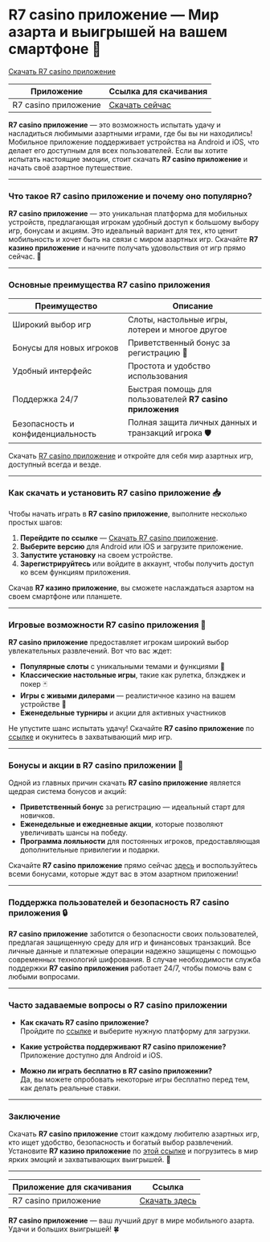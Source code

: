 # R7 casino приложение — Мир азарта и выигрышей на вашем смартфоне 🎲

[Скачать R7 casino приложение](https://brandplay.link/zPmNmTWG)

| Приложение     | Ссылка для скачивания                                                                 |
|----------------|---------------------------------------------------------------------------------------|
| R7 casino приложение | [Скачать сейчас](https://brandplay.link/zPmNmTWG)                                 |

**R7 casino приложение** — это возможность испытать удачу и насладиться любимыми азартными играми, где бы вы ни находились! Мобильное приложение поддерживает устройства на Android и iOS, что делает его доступным для всех пользователей. Если вы хотите испытать настоящие эмоции, стоит скачать **R7 casino приложение** и начать своё азартное путешествие.

---

### Что такое R7 casino приложение и почему оно популярно?

**R7 casino приложение** — это уникальная платформа для мобильных устройств, предлагающая игрокам удобный доступ к большому выбору игр, бонусам и акциям. Это идеальный вариант для тех, кто ценит мобильность и хочет быть на связи с миром азартных игр. Скачайте **R7 казино приложение** и начните получать удовольствия от игр прямо сейчас. 📲

---

### Основные преимущества R7 casino приложения

| Преимущество                  | Описание                                                                                     |
|-------------------------------|----------------------------------------------------------------------------------------------|
| Широкий выбор игр             | Слоты, настольные игры, лотереи и многое другое                                              |
| Бонусы для новых игроков      | Приветственный бонус за регистрацию 🎉                                                        |
| Удобный интерфейс             | Простота и удобство использования                                                           |
| Поддержка 24/7                | Быстрая помощь для пользователей **R7 casino приложения**                                      |
| Безопасность и конфиденциальность | Полная защита личных данных и транзакций игрока 🛡️                                       |

Скачать [R7 casino приложение](https://brandplay.link/zPmNmTWG) и откройте для себя мир азартных игр, доступный всегда и везде.

---

### Как скачать и установить R7 casino приложение 📥

Чтобы начать играть в **R7 casino приложение**, выполните несколько простых шагов:

1. **Перейдите по ссылке** — [Скачать R7 casino приложение](https://brandplay.link/zPmNmTWG).
2. **Выберите версию** для Android или iOS и загрузите приложение.
3. **Запустите установку** на своем устройстве.
4. **Зарегистрируйтесь** или войдите в аккаунт, чтобы получить доступ ко всем функциям приложения.

Скачав **R7 казино приложение**, вы сможете наслаждаться азартом на своем смартфоне или планшете. 

---

### Игровые возможности R7 casino приложения 🎰

**R7 casino приложение** предоставляет игрокам широкий выбор увлекательных развлечений. Вот что вас ждет:

- **Популярные слоты** с уникальными темами и функциями 🎡
- **Классические настольные игры**, такие как рулетка, блэкджек и покер 🃏
- **Игры с живыми дилерами** — реалистичное казино на вашем устройстве 💼
- **Еженедельные турниры** и акции для активных участников

Не упустите шанс испытать удачу! Скачайте **R7 casino приложение** по [ссылке](https://brandplay.link/zPmNmTWG) и окунитесь в захватывающий мир игр.

---

### Бонусы и акции в R7 casino приложении 🎁

Одной из главных причин скачать **R7 casino приложение** является щедрая система бонусов и акций:

- **Приветственный бонус** за регистрацию — идеальный старт для новичков.
- **Еженедельные и ежедневные акции**, которые позволяют увеличивать шансы на победу.
- **Программа лояльности** для постоянных игроков, предоставляющая дополнительные привилегии и подарки.

Скачайте **R7 casino приложение** прямо сейчас [здесь](https://brandplay.link/zPmNmTWG) и воспользуйтесь всеми бонусами, которые ждут вас в этом азартном приложении!

---

### Поддержка пользователей и безопасность R7 casino приложения 🔒

**R7 casino приложение** заботится о безопасности своих пользователей, предлагая защищенную среду для игр и финансовых транзакций. Все личные данные и платежные операции надежно защищены с помощью современных технологий шифрования. В случае необходимости служба поддержки **R7 casino приложения** работает 24/7, чтобы помочь вам с любыми вопросами.

---

### Часто задаваемые вопросы о R7 casino приложении

- **Как скачать R7 casino приложение?**  
  Пройдите по [ссылке](https://brandplay.link/zPmNmTWG) и выберите нужную платформу для загрузки.

- **Какие устройства поддерживают R7 casino приложение?**  
  Приложение доступно для Android и iOS.

- **Можно ли играть бесплатно в R7 casino приложении?**  
  Да, вы можете опробовать некоторые игры бесплатно перед тем, как делать реальные ставки.

---

### Заключение

Скачать **R7 casino приложение** стоит каждому любителю азартных игр, кто ищет удобство, безопасность и богатый выбор развлечений. Установите **R7 казино приложение** по [этой ссылке](https://brandplay.link/zPmNmTWG) и погрузитесь в мир ярких эмоций и захватывающих выигрышей. 🥳 

---

| Приложение для скачивания     | Ссылка                                                                                       |
|-------------------------------|----------------------------------------------------------------------------------------------|
| R7 casino приложение          | [Скачать здесь](https://brandplay.link/zPmNmTWG)                                             |

**R7 casino приложение** — ваш лучший друг в мире мобильного азарта. Удачи и больших выигрышей! 🍀
